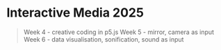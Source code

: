 # Interactive Media 2025

> Week 4 - creative coding in p5.js
> Week 5 - mirror, camera as input 
> Week 6 - data visualisation, sonification, sound as input

